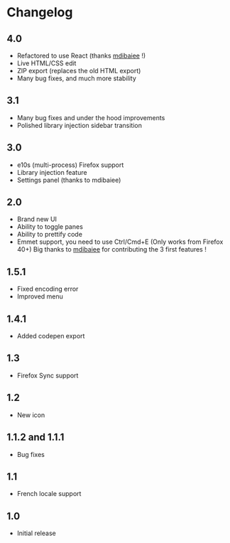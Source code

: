 # Changelog
## 4.0
- Refactored to use React (thanks <a href="http://dibaiee.ir/">mdibaiee</a> !)
- Live HTML/CSS edit
- ZIP export (replaces the old HTML export)
- Many bug fixes, and much more stability

## 3.1
- Many bug fixes and under the hood improvements
- Polished library injection sidebar transition

## 3.0
- e10s (multi-process) Firefox support
- Library injection feature
- Settings panel (thanks to mdibaiee)

## 2.0
- Brand new UI 
- Ability to toggle panes
- Ability to prettify code
- Emmet support, you need to use Ctrl/Cmd+E (Only works from Firefox 40+)
Big thanks to  <a href="http://dibaiee.ir/">mdibaiee</a> for contributing the 3 first features !

## 1.5.1
- Fixed encoding error
- Improved menu 

## 1.4.1
- Added codepen export

## 1.3
- Firefox Sync support

## 1.2
- New icon

## 1.1.2 and 1.1.1
- Bug fixes

## 1.1
- French locale support

## 1.0
- Initial release